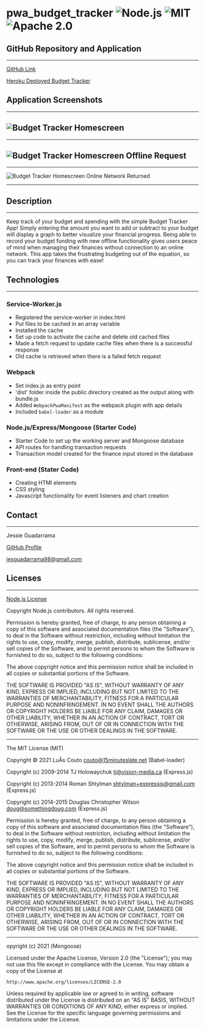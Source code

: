 # pwa_budget_tracker ![Node.js](https://img.shields.io/badge/License-Node.js-blue.svg) ![MIT](https://img.shields.io/badge/License-MIT-red.svg) ![Apache 2.0](https://img.shields.io/badge/License-Apache_2.0-green.svg)

## GitHub Repository and Application

---

[GitHub Link](https://github.com/JG-77/pwa_budget_tracker.git)

[Heroku Deployed Budget Tracker](https://pwa-budget-tracker-jg.herokuapp.com/)

## Application Screenshots

---

## ![Budget Tracker Homescreen](https://user-images.githubusercontent.com/76461629/127244991-6bb80d9f-e9a6-4a65-bf9e-f86ca89a71cf.png)

---

## ![Budget Tracker Homescreen Offline Request](https://user-images.githubusercontent.com/76461629/127245003-42eed0d7-1fc2-449d-8be5-3eab48de0e3b.png)

---

![Budget Tracker Homescreen Online Network Returned](https://user-images.githubusercontent.com/76461629/127245007-e2706a04-3c72-4cd8-8b61-388d6f585618.png)

---

## Description

---

Keep track of your budget and spending with the simple Budget Tracker App! Simply entering the amount you want to add or subtract to your budget will display a graph to better visualize your financial progress. Being able to record your budget funding with new offline functionality gives users peace of mind when managing their finances without connection to an online network. This app takes the frustrating budgeting out of the equation, so you can track your finances with ease!

## Technologies

---

### Service-Worker.js

- Registered the service-worker in index.html
- Put files to be cached in an array variable
- Installed the cache
- Set up code to activate the cache and delete old cached files
- Made a fetch request to update cache files when there is a successful response
- Old cache is retrieved when there is a failed fetch request

### Webpack

- Set index.js as entry point
- 'dist' folder inside the public directory created as the output along with bundle.js
- Added `WebpackPwaManifest` as the webpack plugin with app details
- Included `babel-loader` as a module

### Node.js/Express/Mongoose (Starter Code)

- Starter Code to set up the working server and Mongoose database
- API routes for handling transaction requests
- Transaction model created for the finance input stored in the database

### Front-end (Stater Code)

- Creating HTMl elements
- CSS styling
- Javascript functionality for event listeners and chart creation

## Contact

---

Jessie Guadarrama

[GitHub Profile](https://github.com/JG-77)

<jesguadarrama98@gmail.com>

## Licenses

---

[Node.js License](https://raw.githubusercontent.com/nodejs/node/master/LICENSE)

Copyright Node.js contributors. All rights reserved.

Permission is hereby granted, free of charge, to any person obtaining a copy
of this software and associated documentation files (the "Software"), to
deal in the Software without restriction, including without limitation the
rights to use, copy, modify, merge, publish, distribute, sublicense, and/or
sell copies of the Software, and to permit persons to whom the Software is
furnished to do so, subject to the following conditions:

The above copyright notice and this permission notice shall be included in
all copies or substantial portions of the Software.

THE SOFTWARE IS PROVIDED "AS IS", WITHOUT WARRANTY OF ANY KIND, EXPRESS OR
IMPLIED, INCLUDING BUT NOT LIMITED TO THE WARRANTIES OF MERCHANTABILITY,
FITNESS FOR A PARTICULAR PURPOSE AND NONINFRINGEMENT. IN NO EVENT SHALL THE
AUTHORS OR COPYRIGHT HOLDERS BE LIABLE FOR ANY CLAIM, DAMAGES OR OTHER
LIABILITY, WHETHER IN AN ACTION OF CONTRACT, TORT OR OTHERWISE, ARISING
FROM, OUT OF OR IN CONNECTION WITH THE SOFTWARE OR THE USE OR OTHER DEALINGS
IN THE SOFTWARE.

---

The MIT License (MIT)

Copyright © 2021 LuÃ­s Couto <couto@15minuteslate.net> (Babel-loader)

Copyright (c) 2009-2014 TJ Holowaychuk <tj@vision-media.ca> (Express.js)

Copyright (c) 2013-2014 Roman Shtylman <shtylman+expressjs@gmail.com> (Express.js)

Copyright (c) 2014-2015 Douglas Christopher Wilson <doug@somethingdoug.com> (Express.js)

Permission is hereby granted, free of charge, to any person obtaining a copy
of this software and associated documentation files (the "Software"), to deal
in the Software without restriction, including without limitation the rights
to use, copy, modify, merge, publish, distribute, sublicense, and/or sell
copies of the Software, and to permit persons to whom the Software is
furnished to do so, subject to the following conditions:

The above copyright notice and this permission notice shall be included in
all copies or substantial portions of the Software.

THE SOFTWARE IS PROVIDED "AS IS", WITHOUT WARRANTY OF ANY KIND, EXPRESS OR
IMPLIED, INCLUDING BUT NOT LIMITED TO THE WARRANTIES OF MERCHANTABILITY,
FITNESS FOR A PARTICULAR PURPOSE AND NONINFRINGEMENT. IN NO EVENT SHALL THE
AUTHORS OR COPYRIGHT HOLDERS BE LIABLE FOR ANY CLAIM, DAMAGES OR OTHER
LIABILITY, WHETHER IN AN ACTION OF CONTRACT, TORT OR OTHERWISE, ARISING FROM,
OUT OF OR IN CONNECTION WITH THE SOFTWARE OR THE USE OR OTHER DEALINGS IN
THE SOFTWARE.

---

opyright (c) 2021 (Mongoose)

Licensed under the Apache License, Version 2.0 (the "License");
you may not use this file except in compliance with the License.
You may obtain a copy of the License at

    http://www.apache.org/licenses/LICENSE-2.0

Unless required by applicable law or agreed to in writing, software
distributed under the License is distributed on an "AS IS" BASIS,
WITHOUT WARRANTIES OR CONDITIONS OF ANY KIND, either express or implied.
See the License for the specific language governing permissions and
limitations under the License.
